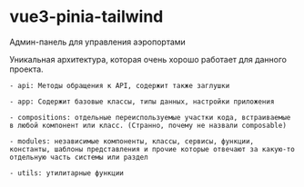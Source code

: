 # vue3-pinia-tailwind
Админ-панель для управления аэропортами

Уникальная архитектура, которая очень хорошо работает для данного проекта.

```
- api: Методы обращения к API, содержит также заглушки

- app: Содержит базовые классы, типы данных, настройки приложения

- compositions: отдельные переиспользуемые участки кода, встраиваемые в любой компонент или класс. (Странно, почему не назвали composable)

- modules: независимые компоненты, классы, сервисы, функции, константы, шаблоны представления и прочие которые отвечают за какую-то отдельную часть системы или раздел

- utils: утилитарные функции
```
